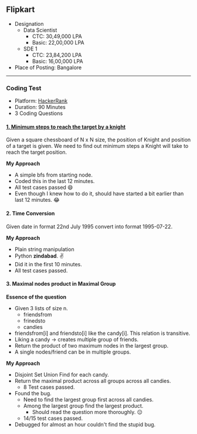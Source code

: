 ## Flipkart

- Designation
    + Data Scientist
        * CTC: 30,49,000 LPA
        * Basic: 22,00,000 LPA
    + SDE 1
        * CTC: 23,84,200 LPA
        * Basic: 16,00,000 LPA
- Place of Posting: Bangalore

---

### Coding Test

- Platform: [HackerRank](https://www.hackerrank.com/)
- Duration: 90 Minutes
- 3 Coding Questions

#### [**1. Minimum steps to reach the target by a knight**](https://www.geeksforgeeks.org/minimum-steps-reach-target-knight/)

Given a square chessboard of N x N size, the position of Knight and position of a target is given. We need to find out minimum steps a Knight will take to reach the target position.

**My Approach**  

- A simple bfs from starting node.
- Coded this in the last 12 minutes.
- All test cases passed :smile:
- Even though I knew how to do it, should have started a bit earlier than last 12 minutes. :joy:

#### **2. Time Conversion**

Given date in format 22nd July 1995 convert into format 1995-07-22.

**My Approach**

- Plain string manipulation
- Python **zindabad**. :v:
- Did it in the first 10 minutes.
- All test cases passed.

#### **3. Maximal nodes product in Maximal Group**

__Essence of the question__

- Given 3 lists of size n.   
    - friendsfrom
    - frinedsto
    - candies
- friendsfrom[i] and friendsto[i] like the candy[i]. This relation is transitive.
- Liking a candy -> creates multiple group of friends.
- Return the product of two maximum nodes in the largest group.
- A single nodes/friend can be in multiple groups. 

**My Approach**

- Disjoint Set Union Find for each candy.
- Return the maximal product across all groups across all candies.
    + 8 Test cases passed.
- Found the bug.
    + Need to find the largest group first across all candies.
    + Among the largest group find the largest product.
        * Should read the question more thoroughly. :expressionless:
    + 14/15 test cases passed.
- Debugged for almost an hour couldn't find the stupid bug.